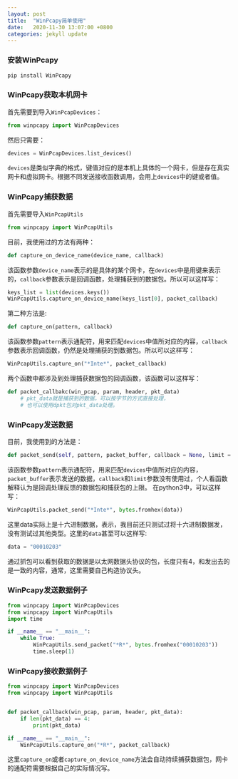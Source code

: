 ```yaml
---
layout: post
title:  "WinPcapy简单使用"
date:   2020-11-30 13:07:00 +0800
categories: jekyll update
---
```

### 安装WinPcapy
```python
pip install WinPcapy
```
### WinPcapy获取本机网卡
首先需要到导入`WinPcapDevices`：
```python
from winpcapy import WinPcapDevices
```
然后只需要：
```python
devices = WinPcapDevices.list_devices()
```
`devices`是类似字典的格式，键值对应的是本机上具体的一个网卡，但是存在真实网卡和虚拟网卡。根据不同发送接收函数调用，会用上`devices`中的键或者值。

### WinPcapy捕获数据
首先需要导入`WinPcapUtils`
```python
from winpcapy import WinPcapUtils
```

目前，我使用过的方法有两种：
```python
def capture_on_device_name(device_name, callback)
``` 
该函数参数`device_name`表示的是具体的某个网卡，在`devices`中是用键来表示的，`callback`参数表示是回调函数，处理捕获到的数据包。所以可以这样写：
```python
keys_list = list(devices.keys())
WinPcapUtils.capture_on_device_name(keys_list[0], packet_callback)
```

第二种方法是:
```python
def capture_on(pattern, callback)
```
该函数参数`pattern`表示通配符，用来匹配`devices`中值所对应的内容，`callback`参数表示回调函数，仍然是处理捕获的到数据包。所以可以这样写：
```python
WinPcapUtils.capture_on("*Inte*", packet_callback)
```

两个函数中都涉及到处理捕获数据包的回调函数，该函数可以这样写：
```python
def packet_callbakc(win_pcap, param, header, pkt_data)
    # pkt_data就是捕获到的数据，可以按字节的方式直接处理，
    # 也可以使用dpkt包对pkt_data处理。
```

### WinPcapy发送数据
目前，我使用到的方法是：
```python
def packet_send(self, pattern, packet_buffer, callback = None, limit = 10)
```
该函数参数`pattern`表示通配符，用来匹配`devices`中值所对应的内容，`packet_buffer`表示发送的数据，`callback`和`limit`参数没有使用过，个人看函数解释认为是回调处理反馈的数据包和捕获包的上限。
在python3中，可以这样写：
```python
WinPcapUtils.packet_send("*Inte*", bytes.fromhex(data))
```
这里data实际上是十六进制数据，表示，我目前还只测试过将十六进制数据发，没有测试过其他类型。这里的`data`甚至可以这样写:
```python
data = "00010203"
```
通过抓包可以看到获取的数据是以太网数据头协议的包，长度只有4，和发出去的是一致的内容，通常，这里需要自己构造协议头。

### WinPcapy发送数据例子
```python
from winpcapy import WinPcapDevices
from winpcapy import WinPcapUtils
import time

if __name__ == "__main__":
    while True:
        WinPcapUtils.send_packet("*R*", bytes.fromhex("00010203"))
        time.sleep(1)
```
### WinPcapy接收数据例子
```python
from winpcapy import WinPcapDevices
from winpcapy import WinPcapUtils


def packet_callback(win_pcap, param, header, pkt_data):
    if len(pkt_data) == 4:
        print(pkt_data)

if __name__ == "__main__":
    WinPcapUtils.capture_on("*R*", packet_callback)
```
这里`capture_on`或者`capture_on_device_name`方法会自动持续捕获数据包，网卡的通配符需要根据自己的实际情况写。